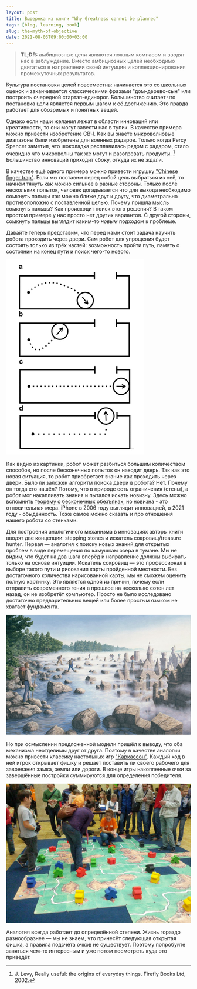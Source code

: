 ```yaml
---
layout: post
title: Выдержка из книги "Why Greatness cannot be planned"
tags: [blog, learning, book]
slug: the-myth-of-objective
date: 2021-08-03T09:00:00+03:00
---
```


> **TL;DR:** амбициозные цели являются ложным компасом и вводят нас в заблуждение. Вместо амбициозных целей необходимо двигаться в направлении своей интуиции и коллекционирования промежуточных результатов.

<!--more-->

Культура постановки целей повсеместна: начинается это со школьных оценок и заканчивается классическими фразами "дом-дерево-сын" или построить очередной стартап-единорог. Большинство считает что постановка цели является первым шагом к её достижению. Это правда работает для обозримых и понятных вещей. 

Однако если наши желания лежат в области инноваций или креативности, то они могут завести нас в тупик. В качестве примера можно привести изобретение СВЧ. Как вы знаете микроволновые диапазоны были изобретены для военных радаров. Только когда Percy Spencer заметил, что шоколадка расплавилась рядом с радаром, стало очевидно что микроволны так же могут и разогревать продукты. [^1] Большинство инноваций приходит сбоку, откуда их не ждали.

В качестве ещё одного примера можно привести игрушку ["Chinese finger trap"](https://en.wikipedia.org/wiki/Chinese_finger_trap). Если мы поставим перед собой цель выбраться из неё, то начнём тянуть как можно сильнее в разные стороны. Только после нескольких попыток, человек догадывается что для выхода необходимо сомкнуть пальцы как можно ближе друг к другу, что диаметрально противоположно с поставленной целью. Почему пришла мысль сомкнуть пальцы? Как происходит поиск этого решения? В таком простом примере у нас просто нет других вариантов. С другой стороны, сомкнуть пальцы выглядит каким-то *новым* подходом к проблеме. 

Давайте теперь представим, что перед нами стоит задача научить робота проходить через двери. Сам робот для упрощения будет состоять только из трёх частей: возможность пройти путь, память о состоянии на конец пути и поиск чего-то нового.

![пути робота](/images/Pasted%20image%2020210803104633.png)

Как видно из картинки, робот может разбиться большим количеством способов, но после бесконечных попыток он находит дверь. Так как это новая ситуация, то робот приобретает знание как проходить через двери. Было ли заложен алгоритм поиска двери в робота? Нет. Почему он тогда его нашёл? Потому, что в природе есть ограничения (стены), а робот мог накапливать знания и пытался искать новизну. Здесь можно вспомнить [теорему о бесконечных обезъянах](https://en.wikipedia.org/wiki/Infinite_monkey_theorem), но новизна - это относительная мера. iPhone в 2006 году выглядит инновацией, в 2021 году - обыденность. Тоже самое можно сказать и про отношения нашего робота со стенками.

Для построения аналогичного механизма в инновациях авторы книги вводят две концепции: stepping stones и искатель сокровищ/treasure hunter. Первая — аналогия к поиску новых знаний для открытых проблем в виде перемещения по камушкам озера в тумане. Мы не видим, что будет на два шага вперёд и направление должны выбирать только на основе интуиции. Искатель сокровищ — это профессионал в выборе такого пути и рисования карты пройденной местности. Без достаточного количества нарисованной карты, мы не сможем оценить полную картинку. Это является одной из причин, почему если отправить современного гения в прошлое на несколько сотен лет назад, он не изобретёт компьютер. Просто не было исследовано достаточно предварительных вещей или более простым языком не хватает фундамента.

![Rob Gonsalves «Stepping Stones»](/images/Pasted%20image%2020210803104557.png)

Но при осмыслении предложенной модели пришёл к выводу, что оба механизма неотделимы друг от друга. Поэтому в качестве аналогии можно привести классику настольных игр ["Каркассон"](https://en.wikipedia.org/wiki/Carcassonne_(board_game)). Каждый ход в ней игрок открывает фишку и решает поставить ли своего рабочего для завоевания замка, земли или дороги. В конце игры накопленные очки за завершённые постройки суммируются для определения победителя. 

![Rob Gonsalves «Stepping Stones»](/images/Pasted%20image%2020210803104029.png)

Аналогия всегда работает до определённой степени. Жизнь гораздо разнообразнее — мы не знаем, что принесёт следующая открытая фишка, а правила подсчёта очков не существует. Поэтому попробуйте заняться чем-то интересным и уже потом посмотреть куда это приведёт.

[^1]: J. Levy, Really useful: the origins of everyday things. Firefly Books Ltd, 2002.
